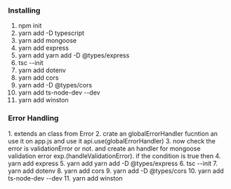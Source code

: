 <h3>Installing</h3>

1. npm init
2. yarn add -D typescript
3. yarn add mongoose
4. yarn add express
5. yarn add yarn add -D @types/express
6. tsc --init
7. yarn add dotenv
8. yarn add cors
9. yarn add -D @types/cors
10. yarn add ts-node-dev --dev
11. yarn add winston

<h3>Error Handling</h3>
1. extends an class from Error
2. crate an globalErrorHandler fucntion an use it on app.js and use it api.use(globalErrorHandler)
3. now check the error is validationError or not. and create an handler for mongoose validation error exp.(handleValidationError). if the condition is true then  
4. yarn add express
5. yarn add yarn add -D @types/express
6. tsc --init
7. yarn add dotenv
8. yarn add cors
9. yarn add -D @types/cors
10. yarn add ts-node-dev --dev
11. yarn add winston
